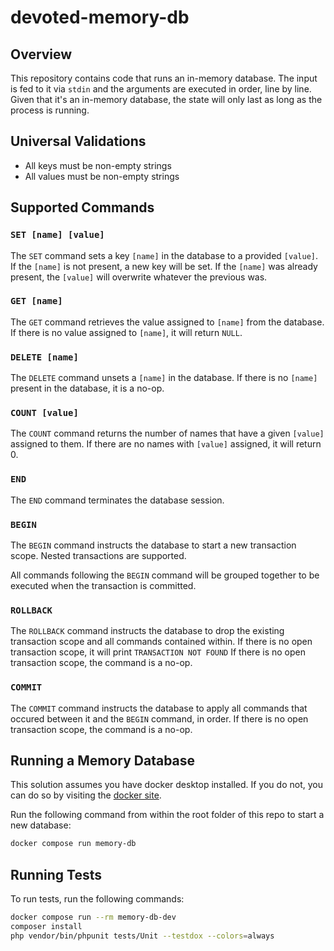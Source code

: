 # devoted-memory-db

## Overview
This repository contains code that runs an in-memory database. 
The input is fed to it via `stdin` and the arguments are executed in order, line by line.
Given that it's an in-memory database, the state will only last as long as the process is running.

## Universal Validations
* All keys must be non-empty strings
* All values must be non-empty strings

## Supported Commands

### `SET [name] [value]`
The `SET` command sets a key `[name]` in the database to a provided `[value]`. 
If the `[name]` is not present, a new key will be set. 
If the `[name]` was already present, the `[value]` will overwrite whatever the previous was.

### `GET [name]`
The `GET` command retrieves the value assigned to `[name]` from the database.  
If there is no value assigned to `[name]`, it will return `NULL`.

### `DELETE [name]`
The `DELETE` command unsets a `[name]` in the database. 
If there is no `[name]` present in the database, it is a no-op.

### `COUNT [value]`
The `COUNT` command returns the number of names that have a given `[value]` assigned to them. 
If there are no names with `[value]` assigned, it will return 0.

### `END`
The `END` command terminates the database session.

### `BEGIN` 
The `BEGIN` command instructs the database to start a new transaction scope. 
Nested transactions are supported. 

All commands following the `BEGIN` command will be grouped together to be executed when the transaction is committed.

### `ROLLBACK`
The `ROLLBACK` command instructs the database to drop the existing transaction scope and all commands contained within. 
If there is no open transaction scope, it will print `TRANSACTION NOT FOUND`
If there is no open transaction scope, the command is a no-op.

### `COMMIT` 
The `COMMIT` command instructs the database to apply all commands that occured between it and the `BEGIN` command, in order. 
If there is no open transaction scope, the command is a no-op.

## Running a Memory Database

This solution assumes you have docker desktop installed. 
If you do not, you can do so by visiting the [docker site](https://www.docker.com/products/docker-desktop/).

Run the following command from within the root folder of this repo to start a new database:

```bash
docker compose run memory-db
```

## Running Tests

To run tests, run the following commands:

```bash
docker compose run --rm memory-db-dev
composer install
php vendor/bin/phpunit tests/Unit --testdox --colors=always
```
